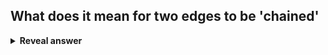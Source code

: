 ## What does it mean for two edges to be 'chained'
<details>
<summary><b>Reveal answer</b></summary>
They share one vertex
</details>
